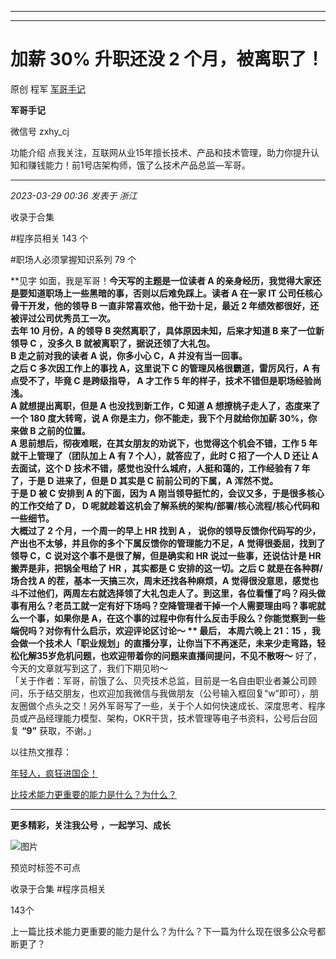 ----------------------------------------
----------------------------------------
#  加薪 30% 升职还没 2 个月，被离职了！

原创 程军  [ 军哥手记 ](javascript:void\(0\);)

**军哥手记** ![]()

微信号 zxhy_cj

功能介绍 点我关注，互联网从业15年擅长技术、产品和技术管理，助力你提升认知和赚钱能力！前1号店架构师，饿了么技术产品总监—军哥。

____

_2023-03-29 00:36_ _发表于 浙江_

收录于合集

#程序员相关 143 个

#职场人必须掌握知识系列 79 个

**见字 如面，我是军哥！**今天写的主题是一位读者 A 的亲身经历，我觉得大家还是要知道职场上一些黑暗的事，否则以后难免踩上。读者 A 在一家 IT
公司任核心骨干开发，他的领导 B 一直非常喜欢他，他干劲十足，最近 2 年绩效都很好，还被评过公司优秀员工一次。  
去年 10 月份，A 的领导 B 突然离职了，具体原因未知，后来才知道 B 来了一位新领导 C ，没多久 B 就被离职了，据说还领了大礼包。  
B 走之前对我的读者 A 说，你多小心 C，A 并没有当一回事。  
之后 C 多次因工作上的事找 A，这里说下 C 的管理风格很霸道，雷厉风行，A 有点受不了，毕竟 C 是跨级指导， A 才工作 5
年的样子，技术不错但是职场经验尚浅。  
A 就想提出离职，但是 A 也没找到新工作，C 知道 A 想撩桃子走人了，态度来了一个 180 度大转弯，说 A 你是主力，你不能走，我下个月就给你加薪
30%，你来做 B 之前的位置。  
A 思前想后，彻夜难眠，在其女朋友的劝说下，也觉得这个机会不错，工作 5 年就干上管理了（团队加上 A 有 7 个人），就答应了，此时 C 招了一个人 D
还让 A 去面试，这个 D 技术不错，感觉也没什么城府，人挺和蔼的，工作经验有 7 年了，于是 D 进来了，但是 D 其实是 C 前前公司的下属，A
浑然不觉。  
于是 D 被 C 安排到 A 的下面，因为 A 刚当领导挺忙的，会议又多，于是很多核心的工作交给了 D， D
呢就趁着这机会了解系统的架构/部署/核心流程/核心代码和一些细节。  
大概过了 2 个月，一个周一的早上 HR 找到 A ， 说你的领导反馈你代码写的少，产出也不太够，并且你的多个下属反馈你的管理能力不足，A
觉得很委屈，找到了领导 C，C 说对这个事不是很了解，但是确实和 HR 说过一些事，还说估计是 HR搬弄是非，把锅全甩给了 HR ，其实都是 C
安排的这一切。之后 C 就是在各种群/场合找 A 的茬，基本一天搞三次，周末还找各种麻烦，A
觉得很没意思，感觉也斗不过他们，两周左右就选择领了大礼包走人了。到这里，各位看懂了吗？闷头做事有用么？老员工就一定有好下场吗？空降管理者干掉一个人需要理由吗？事呢就么一个事，如果你是
A，在这个事的过程中你有什么反击手段么？你能觉察到一些端倪吗？对你有什么启示，欢迎评论区讨论～ ** **最后，** **本周六晚上 21：15
，我会做一个技术人「职业规划」的直播分享，让你当下不再迷茫，未来少走弯路，轻松化解35岁危机问题，也欢迎带着你的问题来直播间提问，不见不散呀～****
好了，今天的文章就写到这了，我们下期见哟～  
「关于作者：军哥，前饿了么、贝壳技术总监，目前是一名自由职业者兼公司顾问，乐于结交朋友，也欢迎加我微信与我做朋友（公号输入框回复“w”即可），朋友圈做个点头之交！另外军哥写了一些，关于个人如何快速成长、深度思考、程序员或产品经理能力模型、架构，OKR干货，技术管理等电子书资料，公号后台回复
**“9”** 获取，不谢。」  

以往热文推荐：

[年轻人，疯狂进国企！](http://mp.weixin.qq.com/s?__biz=MzA3MDU2MjM4Ng==&mid=2247497385&idx=1&sn=22a89aca0742dd58e9362e00c19602e3&chksm=9f385194a84fd882c129f13d9b6ca279ad7c5478aa3f73a4eec56b872e4146154a209153b6da&scene=21#wechat_redirect)

[比技术能力更重要的能力是什么？为什么？](http://mp.weixin.qq.com/s?__biz=MzA3MDU2MjM4Ng==&mid=2247497381&idx=1&sn=642bd64cc928de6b99dba5f39aefb196&chksm=9f385198a84fd88e7e9f59b0f1f00258e95d2df8a77b83024e4c47a8caa973d2cf9c470a2d6b&scene=21#wechat_redirect)  

  

* * *

  

 **更多精彩，关注我公号** **，一起学习、成长**

![图片](https://mmbiz.qpic.cn/mmbiz_png/b96CibCt70iaajvl7fD4ZCicMcjhXMp1v6UibM134tIsO1j5yqHyNhh9arj090oAL7zGhRJRq6cFqFOlDZMleLl4pw/640?wx_fmt=png)

预览时标签不可点

收录于合集 #程序员相关

143个

上一篇比技术能力更重要的能力是什么？为什么？下一篇为什么现在很多公众号都断更了？

